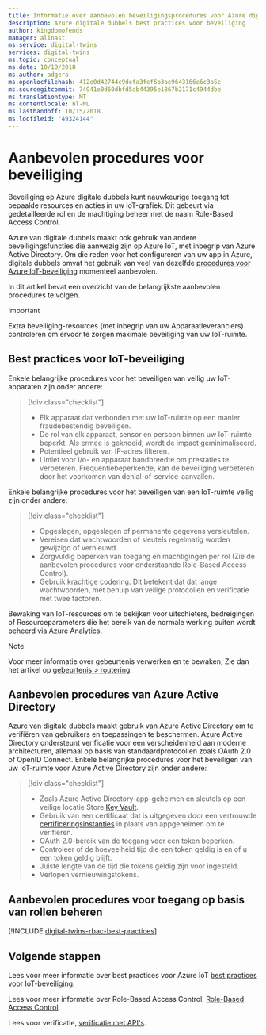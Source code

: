 ```yaml
---
title: Informatie over aanbevolen beveiligingsprocedures voor Azure digitale dubbels | Microsoft Docs
description: Azure digitale dubbels best practices voor beveiliging
author: kingdomofends
manager: alinast
ms.service: digital-twins
services: digital-twins
ms.topic: conceptual
ms.date: 10/10/2018
ms.author: adgera
ms.openlocfilehash: 412e0d42744c9defa3fef6b3ae9643166e6c3b5c
ms.sourcegitcommit: 74941e0d60dbfd5ab44395e1867b2171c4944dbe
ms.translationtype: MT
ms.contentlocale: nl-NL
ms.lasthandoff: 10/15/2018
ms.locfileid: "49324144"
---
```

# <a name="security-best-practices"></a>Aanbevolen procedures voor beveiliging

Beveiliging op Azure digitale dubbels kunt nauwkeurige toegang tot bepaalde resources en acties in uw IoT-grafiek. Dit gebeurt via gedetailleerde rol en de machtiging beheer met de naam Role-Based Access Control.

Azure van digitale dubbels maakt ook gebruik van andere beveiligingsfuncties die aanwezig zijn op Azure IoT, met inbegrip van Azure Active Directory. Om die reden voor het configureren van uw app in Azure, digitale dubbels omvat het gebruik van veel van dezelfde [procedures voor Azure IoT-beveiliging](https://docs.microsoft.com/azure/iot-fundamentals/iot-security-best-practices?context=azure/iot-hub/) momenteel aanbevolen.

In dit artikel bevat een overzicht van de belangrijkste aanbevolen procedures te volgen.

> [!IMPORTANT]
> Extra beveiliging-resources (met inbegrip van uw Apparaatleveranciers) controleren om ervoor te zorgen maximale beveiliging van uw IoT-ruimte.

## <a name="iot-security-best-practices"></a>Best practices voor IoT-beveiliging

Enkele belangrijke procedures voor het beveiligen van veilig uw IoT-apparaten zijn onder andere:

> [!div class="checklist"]
> * Elk apparaat dat verbonden met uw IoT-ruimte op een manier fraudebestendig beveiligen.
> * De rol van elk apparaat, sensor en persoon binnen uw IoT-ruimte beperkt. Als ermee is geknoeid, wordt de impact geminimaliseerd.
> * Potentieel gebruik van IP-adres filteren.
> * Limiet voor i/o- en apparaat bandbreedte om prestaties te verbeteren. Frequentiebeperkende, kan de beveiliging verbeteren door het voorkomen van denial-of-service-aanvallen.

Enkele belangrijke procedures voor het beveiligen van een IoT-ruimte veilig zijn onder andere:

> [!div class="checklist"]
> * Opgeslagen, opgeslagen of permanente gegevens versleutelen.
> * Vereisen dat wachtwoorden of sleutels regelmatig worden gewijzigd of vernieuwd.
> * Zorgvuldig beperken van toegang en machtigingen per rol (Zie de aanbevolen procedures voor onderstaande Role-Based Access Control).
> * Gebruik krachtige codering. Dit betekent dat dat lange wachtwoorden, met behulp van veilige protocollen en verificatie met twee factoren.

Bewaking van IoT-resources om te bekijken voor uitschieters, bedreigingen of Resourceparameters die het bereik van de normale werking buiten wordt beheerd via Azure Analytics.

> [!NOTE]
> Voor meer informatie over gebeurtenis verwerken en te bewaken, Zie dan het artikel op [gebeurtenis > routering](./concepts-events-routing.md).

## <a name="azure-active-directory-best-practices"></a>Aanbevolen procedures van Azure Active Directory

Azure van digitale dubbels maakt gebruik van Azure Active Directory om te verifiëren van gebruikers en toepassingen te beschermen. Azure Active Directory ondersteunt verificatie voor een verscheidenheid aan moderne architecturen, allemaal op basis van standaardprotocollen zoals OAuth 2.0 of OpenID Connect. Enkele belangrijke procedures voor het beveiligen van uw IoT-ruimte voor Azure Active Directory zijn onder andere:

> [!div class="checklist"]
> * Zoals Azure Active Directory-app-geheimen en sleutels op een veilige locatie Store [Key Vault](https://azure.microsoft.com/en-us/services/key-vault/).
> * Gebruik van een certificaat dat is uitgegeven door een vertrouwde [certificeringsinstanties](https://docs.microsoft.com/azure/active-directory/authentication/active-directory-certificate-based-authentication-get-started) in plaats van appgeheimen om te verifiëren.
> * OAuth 2.0-bereik van de toegang voor een token beperken.
> * Controleer of de hoeveelheid tijd die een token geldig is en of u een token geldig blijft.
> * Juiste lengte van de tijd die tokens geldig zijn voor ingesteld.
> * Verlopen vernieuwingstokens.

## <a name="role-based-access-control-best-practices"></a>Aanbevolen procedures voor toegang op basis van rollen beheren

[!INCLUDE [digital-twins-rbac-best-practices](../../includes/digital-twins-rbac-best-practices.md)]

## <a name="next-steps"></a>Volgende stappen

Lees voor meer informatie over best practices voor Azure IoT [best practices voor IoT-beveiliging](https://docs.microsoft.com/azure/iot-fundamentals/iot-security-best-practices?context=azure/iot-hub/).

Lees voor meer informatie over Role-Based Access Control, [Role-Based Access Control](./security-role-based-access-control.md).

Lees voor verificatie, [verificatie met API's](./security-authenticating-apis.md).
